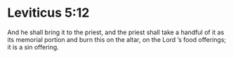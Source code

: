 # Leviticus 5:12

And he shall bring it to the priest, and the priest shall take a handful of it as its memorial portion and burn this on the altar, on the Lord ’s food offerings; it is a sin offering.
